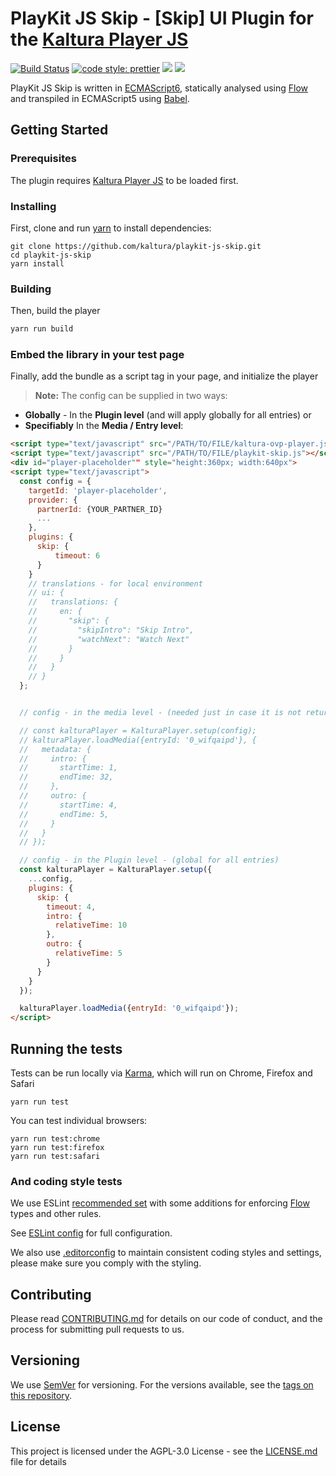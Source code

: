 # PlayKit JS Skip - [Skip] UI Plugin for the [Kaltura Player JS]

[![Build Status](https://github.com/kaltura/playkit-js-skip/actions/workflows/run_canary_full_flow.yaml/badge.svg)](https://github.com/kaltura/playkit-js-skip/actions/workflows/run_canary_full_flow.yaml)
[![code style: prettier](https://img.shields.io/badge/code_style-prettier-ff69b4.svg?style=flat-square)](https://github.com/prettier/prettier)
[![](https://img.shields.io/npm/v/@playkit-js/skip/latest.svg)](https://www.npmjs.com/package/@playkit-js/skip)
[![](https://img.shields.io/npm/v/@playkit-js/skip/canary.svg)](https://www.npmjs.com/package/@playkit-js/skip/v/canary)

PlayKit JS Skip is written in [ECMAScript6], statically analysed using [Flow] and transpiled in ECMAScript5 using [Babel].

[flow]: https://flow.org/
[ecmascript6]: https://github.com/ericdouglas/ES6-Learning#articles--tutorials
[babel]: https://babeljs.io
[kaltura player js]: https://github.com/kaltura/kaltura-player-js

## Getting Started

### Prerequisites

The plugin requires [Kaltura Player JS] to be loaded first.

### Installing

First, clone and run [yarn] to install dependencies:

[yarn]: https://yarnpkg.com/lang/en/

```
git clone https://github.com/kaltura/playkit-js-skip.git
cd playkit-js-skip
yarn install
```

### Building

Then, build the player

```javascript
yarn run build
```

### Embed the library in your test page

Finally, add the bundle as a script tag in your page, and initialize the player

> **Note:** The config can be supplied in two ways:
>
* **Globally** - In the **Plugin level** (and will apply globally for all entries)  or
* **Specifiably** In the **Media / Entry level**:

```html
<script type="text/javascript" src="/PATH/TO/FILE/kaltura-ovp-player.js"></script>
<script type="text/javascript" src="/PATH/TO/FILE/playkit-skip.js"></script>
<div id="player-placeholder"" style="height:360px; width:640px">
<script type="text/javascript">
  const config = {
    targetId: 'player-placeholder',
    provider: {
      partnerId: {YOUR_PARTNER_ID}
      ...
    },
    plugins: {
      skip: {
          timeout: 6
      }
    }
    // translations - for local environment
    // ui: {
    //   translations: {
    //     en: {
    //       "skip": {
    //         "skipIntro": "Skip Intro",
    //         "watchNext": "Watch Next"
    //       }
    //     }
    //   }
    // }
  };


  // config - in the media level - (needed just in case it is not returned from the KMC)

  // const kalturaPlayer = KalturaPlayer.setup(config);
  // kalturaPlayer.loadMedia({entryId: '0_wifqaipd'}, {
  //   metadata: {
  //     intro: {
  //       startTime: 1,
  //       endTime: 32,
  //     },
  //     outro: {
  //       startTime: 4,
  //       endTime: 5,
  //     }
  //   }
  // });

  // config - in the Plugin level - (global for all entries)
  const kalturaPlayer = KalturaPlayer.setup({
    ...config,
    plugins: {
      skip: {
        timeout: 4,
        intro: {
          relativeTime: 10
        },
        outro: {
          relativeTime: 5
        }
      }
    }
  });

  kalturaPlayer.loadMedia({entryId: '0_wifqaipd'});
</script>
```

## Running the tests

Tests can be run locally via [Karma], which will run on Chrome, Firefox and Safari

[karma]: https://karma-runner.github.io/1.0/index.html

```
yarn run test
```

You can test individual browsers:

```
yarn run test:chrome
yarn run test:firefox
yarn run test:safari
```

### And coding style tests

We use ESLint [recommended set](http://eslint.org/docs/rules/) with some additions for enforcing [Flow] types and other rules.

See [ESLint config](.eslintrc.json) for full configuration.

We also use [.editorconfig](.editorconfig) to maintain consistent coding styles and settings, please make sure you comply with the styling.

## Contributing

Please read [CONTRIBUTING.md](https://gist.github.com/PurpleBooth/b24679402957c63ec426) for details on our code of conduct, and the process for submitting pull requests to us.

## Versioning

We use [SemVer](http://semver.org/) for versioning. For the versions available, see the [tags on this repository](https://github.com/kaltura/playkit-js-skip/tags).

## License

This project is licensed under the AGPL-3.0 License - see the [LICENSE.md](LICENSE.md) file for details

